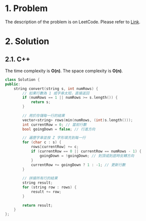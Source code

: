 # 1. Problem

The description of the problem is on LeetCode. Please refer to [Link](https://leetcode.com/problems/zigzag-conversion/).

# 2. Solution

## 2.1. C++

The time complexity is **O(n)**. The space complexity is **O(n)**.

```cpp
class Solution {
public:
    string convert(string s, int numRows) {
        // 如果行數為 1 或字串太短，直接返回
        if (numRows == 1 || numRows >= s.length()) {
            return s;
        }
        
        // 用於存儲每一行的結果
        vector<string> rows(min(numRows, (int)s.length()));
        int currentRow = 0; // 當前行數
        bool goingDown = false; // 行進方向

        // 遍歷字串並按 Z 字形填充到每一行
        for (char c : s) {
            rows[currentRow] += c;
            if (currentRow == 0 || currentRow == numRows - 1) {
                goingDown = !goingDown; // 到頂或到底時反轉方向
            }
            currentRow += goingDown ? 1 : -1; // 更新行數
        }
        
        // 拼接所有行的結果
        string result;
        for (string row : rows) {
            result += row;
        }
        
        return result;
    }
};
```
